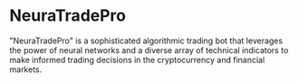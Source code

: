 # NeuraTradePro
"NeuraTradePro" is a sophisticated algorithmic trading bot that leverages the power of neural networks and a diverse array of technical indicators to make informed trading decisions in the cryptocurrency and financial markets.
